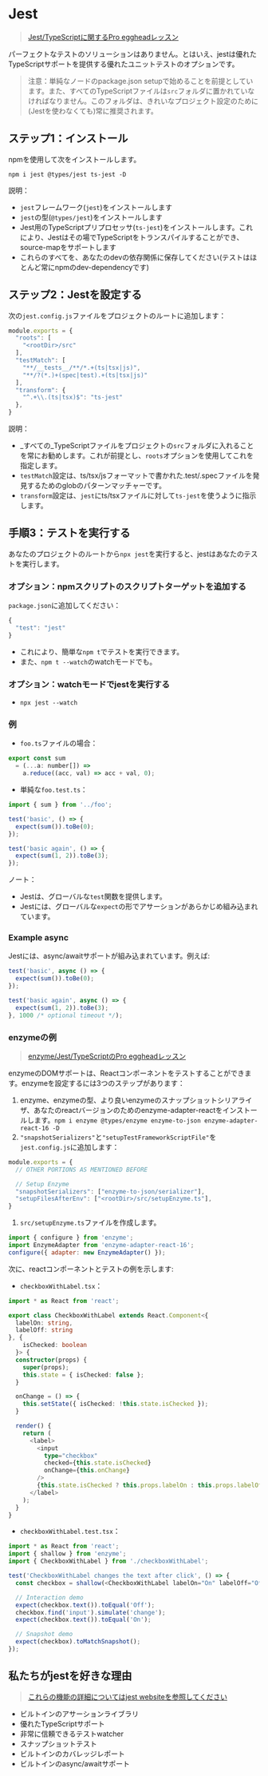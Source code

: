 # Jest

> [Jest/TypeScriptに関するPro eggheadレッスン](https://egghead.io/lessons/typescript-getting-started-with-jest-using-typescript)

パーフェクトなテストのソリューションはありません。とはいえ、jestは優れたTypeScriptサポートを提供する優れたユニットテストのオプションです。

> 注意：単純なノードのpackage.json setupで始めることを前提としています。また、すべてのTypeScriptファイルは`src`フォルダに置かれていなければなりません。このフォルダは、きれいなプロジェクト設定のために\(Jestを使わなくても\)常に推奨されます。

## ステップ1：インストール

npmを使用して次をインストールします。

```text
npm i jest @types/jest ts-jest -D
```

説明：

* `jest`フレームワーク\(`jest`\)をインストールします
* `jest`の型\(`@types/jest`\)をインストールします
* Jest用のTypeScriptプリプロセッサ\(`ts-jest`\)をインストールします。これにより、Jestはその場でTypeScriptをトランスパイルすることができ、source-mapをサポートします
* これらのすべてを、あなたのdevの依存関係に保存してください\(テストはほとんど常にnpmのdev-dependencyです\)

## ステップ2：Jestを設定する

次の`jest.config.js`ファイルをプロジェクトのルートに追加します：

```javascript
module.exports = {
  "roots": [
    "<rootDir>/src"
  ],
  "testMatch": [
    "**/__tests__/**/*.+(ts|tsx|js)",
    "**/?(*.)+(spec|test).+(ts|tsx|js)"
  ],
  "transform": {
    "^.+\\.(ts|tsx)$": "ts-jest"
  },
}
```

説明：

* _すべての_TypeScriptファイルをプロジェクトの`src`フォルダに入れることを常にお勧めします。これが前提とし、`roots`オプションを使用してこれを指定します。
* `testMatch`設定は、ts/tsx/jsフォーマットで書かれた.test/.specファイルを発見するためのglobのパターンマッチャーです。
* `transform`設定は、`jest`にts/tsxファイルに対して`ts-jest`を使うように指示します。

## 手順3：テストを実行する

あなたのプロジェクトのルートから`npx jest`を実行すると、jestはあなたのテストを実行します。

### オプション：npmスクリプトのスクリプトターゲットを追加する

`package.json`に追加してください：

```javascript
{
  "test": "jest"
}
```

* これにより、簡単な`npm t`でテストを実行できます。
* また、`npm t --watch`のwatchモードでも。

### オプション：watchモードでjestを実行する

* `npx jest --watch`

### 例

* `foo.ts`ファイルの場合：

```javascript
export const sum
  = (...a: number[]) =>
    a.reduce((acc, val) => acc + val, 0);
```

* 単純な`foo.test.ts`：

```javascript
import { sum } from '../foo';

test('basic', () => {
  expect(sum()).toBe(0);
});

test('basic again', () => {
  expect(sum(1, 2)).toBe(3);
});
```

ノート：

* Jestは、グローバルな`test`関数を提供します。
* Jestには、グローバルな`expect`の形でアサーションがあらかじめ組み込まれています。

### Example async

Jestには、async/awaitサポートが組み込まれています。例えば:

```javascript
test('basic', async () => {
  expect(sum()).toBe(0);
});

test('basic again', async () => {
  expect(sum(1, 2)).toBe(3);
}, 1000 /* optional timeout */);
```

### enzymeの例

> [enzyme/Jest/TypeScriptのPro eggheadレッスン](https://egghead.io/lessons/react-test-react-components-and-dom-using-enzyme)

enzymeのDOMサポートは、Reactコンポーネントをテストすることができます。enzymeを設定するには3つのステップがあります：

1. enzyme、enzymeの型、より良いenzymeのスナップショットシリアライザ、あなたのreactバージョンのためのenzyme-adapter-reactをインストールします。`npm i enzyme @types/enzyme enzyme-to-json enzyme-adapter-react-16 -D`
2. `"snapshotSerializers"`と`"setupTestFrameworkScriptFile"`を`jest.config.js`に追加します：

```javascript
module.exports = {
  // OTHER PORTIONS AS MENTIONED BEFORE

  // Setup Enzyme
  "snapshotSerializers": ["enzyme-to-json/serializer"],
  "setupFilesAfterEnv": ["<rootDir>/src/setupEnzyme.ts"],
}
```

1. `src/setupEnzyme.ts`ファイルを作成します。

```javascript
import { configure } from 'enzyme';
import EnzymeAdapter from 'enzyme-adapter-react-16';
configure({ adapter: new EnzymeAdapter() });
```

次に、reactコンポーネントとテストの例を示します:

* `checkboxWithLabel.tsx`：

```typescript
import * as React from 'react';

export class CheckboxWithLabel extends React.Component<{
  labelOn: string,
  labelOff: string
}, {
    isChecked: boolean
  }> {
  constructor(props) {
    super(props);
    this.state = { isChecked: false };
  }

  onChange = () => {
    this.setState({ isChecked: !this.state.isChecked });
  }

  render() {
    return (
      <label>
        <input
          type="checkbox"
          checked={this.state.isChecked}
          onChange={this.onChange}
        />
        {this.state.isChecked ? this.props.labelOn : this.props.labelOff}
      </label>
    );
  }
}
```

* `checkboxWithLabel.test.tsx`：

```typescript
import * as React from 'react';
import { shallow } from 'enzyme';
import { CheckboxWithLabel } from './checkboxWithLabel';

test('CheckboxWithLabel changes the text after click', () => {
  const checkbox = shallow(<CheckboxWithLabel labelOn="On" labelOff="Off" />);

  // Interaction demo
  expect(checkbox.text()).toEqual('Off');
  checkbox.find('input').simulate('change');
  expect(checkbox.text()).toEqual('On');

  // Snapshot demo
  expect(checkbox).toMatchSnapshot();
});
```

## 私たちがjestを好きな理由

> [これらの機能の詳細についてはjest websiteを参照してください](http://facebook.github.io/jest/)

* ビルトインのアサーションライブラリ
* 優れたTypeScriptサポート
* 非常に信頼できるテストwatcher
* スナップショットテスト
* ビルトインのカバレッジレポート
* ビルトインのasync/awaitサポート

